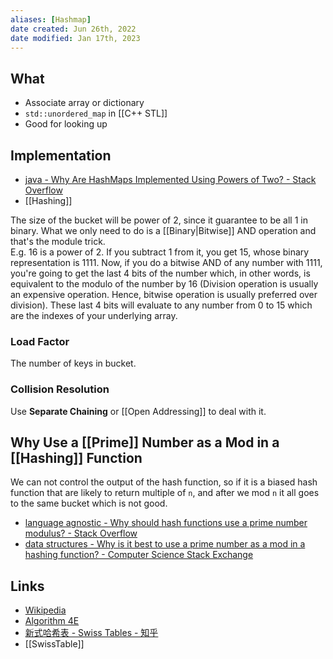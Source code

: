 ```yaml
---
aliases: [Hashmap]
date created: Jun 26th, 2022
date modified: Jan 17th, 2023
---
```


## What
- Associate array or dictionary
- `std::unordered_map` in [[C++ STL]]
- Good for looking up

## Implementation
- [java - Why Are HashMaps Implemented Using Powers of Two? - Stack Overflow](https://stackoverflow.com/questions/53526790/why-are-hashmaps-implemented-using-powers-of-two)
- [[Hashing]]

The size of the bucket will be power of 2, since it guarantee to be all 1 in binary. What we only need to do is a [[Binary|Bitwise]] AND operation and that's the module trick.  
E.g. 16 is a power of 2. If you subtract 1 from it, you get 15, whose binary representation is 1111. Now, if you do a bitwise AND of any number with 1111, you're going to get the last 4 bits of the number which, in other words, is equivalent to the modulo of the number by 16 (Division operation is usually an expensive operation. Hence, bitwise operation is usually preferred over division). These last 4 bits will evaluate to any number from 0 to 15 which are the indexes of your underlying array.

### Load Factor
The number of keys in bucket.

### Collision Resolution
Use **Separate Chaining** or [[Open Addressing]] to deal with it.

## Why Use a [[Prime]] Number as a Mod in a [[Hashing]] Function
We can not control the output of the hash function, so if it is a biased hash function that are likely to return multiple of `n`, and after we mod `n` it all goes to the same bucket which is not good.
- [language agnostic - Why should hash functions use a prime number modulus? - Stack Overflow](https://stackoverflow.com/questions/1145217/why-should-hash-functions-use-a-prime-number-modulus)
- [data structures - Why is it best to use a prime number as a mod in a hashing function? - Computer Science Stack Exchange](https://cs.stackexchange.com/questions/11029/why-is-it-best-to-use-a-prime-number-as-a-mod-in-a-hashing-function/64191)

## Links
- [Wikipedia](https://en.wikipedia.org/wiki/Hash_table)  
- [Algorithm 4E](https://algs4.cs.princeton.edu/34hash/)  
- [新式哈希表 - Swiss Tables - 知乎](https://zhuanlan.zhihu.com/p/277732297)  
- [[SwissTable]]